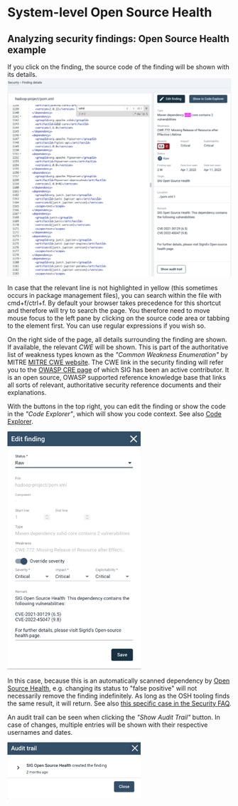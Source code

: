 # System-level Open Source Health

## Analyzing security findings: Open Source Health example
If you click on the finding, the source code of the finding will be shown with its details. 
<img src="../images/system-security-maven-finding-detail-sshd-search.png" width="600" />

In case that the relevant line is not highlighted in yellow (this sometimes occurs in package management files), you can search within the file with cmd+f/ctrl+f. By default your browser takes precedence for this shortcut and therefore will try to search the page. You therefore need to move mouse focus to the left pane by clicking on the source code area or tabbing to the element first. You can use regular expressions if you wish so. 

On the right side of the page, all details surrounding the finding are shown. If available, the relevant *CWE* will be shown. This is part of the authoritative list of weakness types known as the *"Common Weakness Enumeration"* by MITRE [MITRE CWE website](https://cwe.mitre.org/). The CWE link in the security finding will refer you to the [OWASP CRE page](https://www.opencre.org/) of which SIG has been an active contributor. It is an open source, OWASP supported reference knowledge base that links all sorts of relevant, authoritative security reference documents and their explanations. 

With the buttons in the top right, you can edit the finding or show the code in the  *"Code Explorer"*, which will show you code context. See also [Code Explorer](code-explorer.md). 

<img src="../images/system-security-pom-dependency-edit-finding.png" width="300" />

In this case, because this is an automatically scanned dependency by [Open Source Health](system-open-source-health.md), e.g. changing its status to "false positive" will not necessarily remove the finding indefinitely. As long as the OSH tooling finds the same result, it will return. See also [this specific case in the Security FAQ](faq-security.md#i-previously-marked-a-security-finding-in-an-open-source-library-as-a-false-positive-but-now-it-is-back).

An audit trail can be seen when clicking the *"Show Audit Trail"* button. In case of changes, multiple entries will be shown with their respective usernames and dates.

<img src="../images/system-security-audit-trail.png" width="300" />